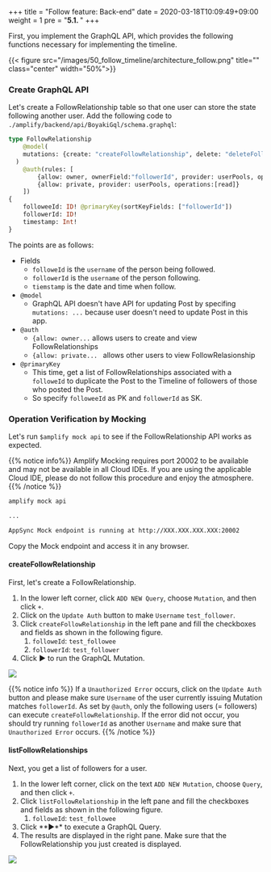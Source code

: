 +++
title = "Follow feature: Back-end"
date = 2020-03-18T10:09:49+09:00
weight = 1
pre = "<b>5.1. </b>"
+++

First, you implement the GraphQL API, which provides the following functions necessary for implementing the timeline.

{{< figure src="/images/50_follow_timeline/architecture_follow.png" title="" class="center" width="50%">}}

### Create GraphQL API
Let's create a FollowRelationship table so that one user can store the state following another user.
Add the following code to `./amplify/backend/api/BoyakiGql/schema.graphql`:

```graphql
type FollowRelationship
	@model(
    mutations: {create: "createFollowRelationship", delete: "deleteFollowRelationship", update: null}
  )
	@auth(rules: [
		{allow: owner, ownerField:"followerId", provider: userPools, operations:[read, create, delete]},
		{allow: private, provider: userPools, operations:[read]}
	])
{
	followeeId: ID! @primaryKey(sortKeyFields: ["followerId"])
	followerId: ID!
	timestamp: Int!
}
```

The points are as follows:

- Fields
	- `followeId` is the `username` of the person being followed.
	- `followerId` is the `username` of the person following.
	- `tiemstamp` is the date and time when follow.
- `@model`
	-  GraphQL API doesn't have API for updating Post by specifing `mutations: ...` because user doesn't need to update Post in this app.
- `@auth`
	- `{allow: owner...` allows users to create and view FollowRelationships
	- `{allow: private... ` allows other users to view FollowRelasionship
- `@primaryKey`
	- This time, get a list of FollowRelationships associated with a `followeId` to duplicate the Post to the Timeline of followers of those who posted the Post.
	- So specify `followeeId` as PK and `followerId` as SK.

### Operation Verification by Mocking
Let's run `$amplify mock api` to see if the FollowRelationship API works as expected.

{{% notice info%}}
Amplify Mocking requires port 20002 to be available and may not be available in all Cloud IDEs.
If you are using the applicable Cloud IDE, please do not follow this procedure and enjoy the atmosphere.
{{% /notice %}}

```bash
amplify mock api

...

AppSync Mock endpoint is running at http://XXX.XXX.XXX.XXX:20002
```

Copy the Mock endpoint and access it in any browser.

#### createFollowRelationship
First, let's create a FollowRelationship.

1. In the lower left corner, click `ADD NEW Query`, choose `Mutation`, and then click `+`.
1. Click on the `Update Auth` button to make `Username` `test_follower`.
1. Click `createFollowRelationship` in the left pane and fill the checkboxes and fields as shown in the following figure.
	1. `followeId`: `test_followee`
	1. `followerId`: `test_follower`
1. Click **▶** to run the GraphQL Mutation.


![](/images/50_follow_timeline/follow_mutation.png)


{{% notice info %}}
If a `Unauthorized Error` occurs, click on the `Update Auth` button and please make sure `Username` of the user currently issuing Mutation matches `followerId`. As set by `@auth`, only the following users (= followers) can execute `createFollowRelationship`. If the error did not occur, you should try running `followerId` as another `Username` and make sure that `Unauthorized Error` occurs.
{{% /notice %}}

#### listFollowRelationships
Next, you get a list of followers for a user.

1. In the lower left corner, click on the text `ADD NEW Mutation`, choose `Query`, and then click `+`.
1. Click `listFollowRelationship` in the left pane and fill the checkboxes and fields as shown in the following figure.
	1. `followeId`: `test_followee`
1. Click **▶**︎ to execute a GraphQL Query.
1. The results are displayed in the right pane. Make sure that the FollowRelationship you just created is displayed.

![](/images/50_follow_timeline/listFollower.png)